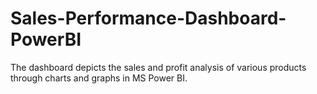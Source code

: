 # Sales-Performance-Dashboard-PowerBI
The dashboard depicts the sales and profit analysis of various products through charts and graphs in MS Power BI.
